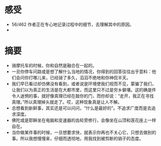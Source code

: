 # 感受
- 56/462 作者正在专心地记录过程中的细节，去理解其中的原因。
- 
# 摘要
- 骑摩托车的时候，你和自然是融合在一起的。
- 一旦你停车问路或是想了解什么当地的情况，你得到的回答往往出乎意料：他们会问你打哪儿来，已经骑了多久，滔滔不绝地和你神侃半天。
- 我们早已看过却仿佛没有看到，或者说是环境使我们视而不见，蒙骗了我们，让我们以为真正的生活是在大都市里，而这里只不过是穷乡僻壤。这的确是件令人迷惘的事，就好像真理已经在敲你的门，而你却说：“走开，我正在寻找真理。”所以真理掉头就走了。哎，这种现象真是让人不解。
- 总想看到新鲜事，其实还是可以问问，“什么是最好的”。不追求广度而是去追求深度。
- 佛陀或是耶稣坐在电脑和变速器的齿轮旁修行，会像坐在山顶和莲花座上一样自在。
- 当你做某件事的时候，一旦想要求快，就表示你再也不关心它，只想去做别的事。所以我想慢慢来，仔细而透彻地，用我找到被剪断的销子的态度。